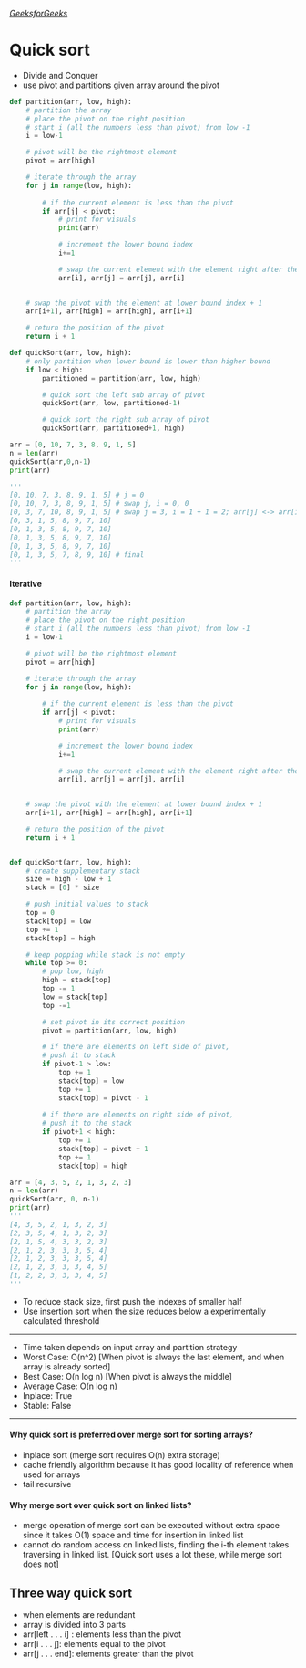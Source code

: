 *[GeeksforGeeks](https://www.geeksforgeeks.org/quick-sort/)*
# Quick sort
- Divide and Conquer 
- use pivot and partitions given array around the pivot

```python
def partition(arr, low, high):
    # partition the array
    # place the pivot on the right position 
    # start i (all the numbers less than pivot) from low -1
    i = low-1

    # pivot will be the rightmost element
    pivot = arr[high]

    # iterate through the array
    for j in range(low, high):
        
        # if the current element is less than the pivot
        if arr[j] < pivot:
            # print for visuals
            print(arr)

            # increment the lower bound index
            i+=1

            # swap the current element with the element right after the lower bound index
            arr[i], arr[j] = arr[j], arr[i]
        

    # swap the pivot with the element at lower bound index + 1
    arr[i+1], arr[high] = arr[high], arr[i+1]

    # return the position of the pivot
    return i + 1

def quickSort(arr, low, high):
    # only partition when lower bound is lower than higher bound
    if low < high:
        partitioned = partition(arr, low, high)

        # quick sort the left sub array of pivot
        quickSort(arr, low, partitioned-1)

        # quick sort the right sub array of pivot
        quickSort(arr, partitioned+1, high)

arr = [0, 10, 7, 3, 8, 9, 1, 5] 
n = len(arr) 
quickSort(arr,0,n-1) 
print(arr)

'''
[0, 10, 7, 3, 8, 9, 1, 5] # j = 0
[0, 10, 7, 3, 8, 9, 1, 5] # swap j, i = 0, 0
[0, 3, 7, 10, 8, 9, 1, 5] # swap j = 3, i = 1 + 1 = 2; arr[j] <-> arr[i]
[0, 3, 1, 5, 8, 9, 7, 10]
[0, 1, 3, 5, 8, 9, 7, 10]
[0, 1, 3, 5, 8, 9, 7, 10]
[0, 1, 3, 5, 8, 9, 7, 10]
[0, 1, 3, 5, 7, 8, 9, 10] # final
'''
```

#### Iterative
```python
def partition(arr, low, high):
    # partition the array
    # place the pivot on the right position 
    # start i (all the numbers less than pivot) from low -1
    i = low-1

    # pivot will be the rightmost element
    pivot = arr[high]

    # iterate through the array
    for j in range(low, high):
        
        # if the current element is less than the pivot
        if arr[j] < pivot:
            # print for visuals
            print(arr)

            # increment the lower bound index
            i+=1

            # swap the current element with the element right after the lower bound index
            arr[i], arr[j] = arr[j], arr[i]
        

    # swap the pivot with the element at lower bound index + 1
    arr[i+1], arr[high] = arr[high], arr[i+1]

    # return the position of the pivot
    return i + 1


def quickSort(arr, low, high):
    # create supplementary stack
    size = high - low + 1
    stack = [0] * size

    # push initial values to stack
    top = 0
    stack[top] = low
    top += 1
    stack[top] = high

    # keep popping while stack is not empty
    while top >= 0:
        # pop low, high
        high = stack[top]
        top -= 1
        low = stack[top]
        top -=1

        # set pivot in its correct position
        pivot = partition(arr, low, high)

        # if there are elements on left side of pivot,
        # push it to stack
        if pivot-1 > low:
            top += 1
            stack[top] = low
            top += 1
            stack[top] = pivot - 1
        
        # if there are elements on right side of pivot,
        # push it to the stack
        if pivot+1 < high:
            top += 1
            stack[top] = pivot + 1
            top += 1
            stack[top] = high

arr = [4, 3, 5, 2, 1, 3, 2, 3] 
n = len(arr) 
quickSort(arr, 0, n-1) 
print(arr)
'''
[4, 3, 5, 2, 1, 3, 2, 3]
[2, 3, 5, 4, 1, 3, 2, 3]
[2, 1, 5, 4, 3, 3, 2, 3]
[2, 1, 2, 3, 3, 3, 5, 4]
[2, 1, 2, 3, 3, 3, 5, 4]
[2, 1, 2, 3, 3, 3, 4, 5]
[1, 2, 2, 3, 3, 3, 4, 5]
'''
```

- To reduce stack size, first push the indexes of smaller half
- Use insertion sort when the size reduces below a experimentally calculated threshold

***


- Time taken depends on input array and partition strategy
- Worst Case: O(n^2) [When pivot is always the last element, and when array is already sorted]
- Best Case: O(n log n) [When pivot is always the middle]
- Average Case: O(n log n)
- Inplace: True
- Stable: False

***
#### Why quick sort is preferred over merge sort for sorting arrays?
- inplace sort (merge sort requires O(n) extra storage)
- cache friendly algorithm because it has good locality of reference when used for arrays
- tail recursive

#### Why merge sort over quick sort on linked lists?
- merge operation of merge sort can be executed without extra space since it takes O(1) space and time for insertion in linked list
- cannot do random access on linked lists, finding the i-th element takes traversing in linked list. [Quick sort uses a lot these, while merge sort does not]

## Three way quick sort
- when elements are redundant
- array is divided into 3 parts
- arr[left . . . i] : elements less than the pivot
- arr[i . . . j]: elements equal to the pivot
- arr[j . . . end]: elements greater than the pivot
